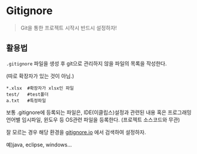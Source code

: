 # Gitignore

> Git을 통한 프로젝트 시작시 반드시 설정하자!

## 활용법

`.gitignore` 파일을 생성 후 git으로 관리하지 않을 파일의 목록을 작성한다.

(따로 확장자가 있는 것이 아님.)

```
*.xlsx 	#확장자가 xlsx인 파일
test/	#test폴더
a.txt	#특정파일
```

보통 .gitignore에 등록되는 파일은, IDE(이클립스)설정과 관련된 내용 혹은 프로그래밍 언어별 임시파일, 윈도우 등 OS관련 파일을 등록한다. (프로젝트 소스코드와 무관)

잘 모르는 경우 해당 환경을 [gitignore.io](https://www.gitignore.io/api/) 에서 검색하여 설정하자.

예)java, eclipse, windows...

